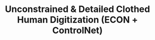 ---
title:  Unconstrained & Detailed Clothed Human Digitization (ECON + ControlNet)
metaTitle: ECON-Avatarify from Photo
emoji: 🤼
colorFrom: green
colorTo: pink
sdk: gradio
sdk_version: 3.27.0
app_file: app.py
pinned: true
python_version: 3.8.15
arxiv: 2212.07422
---